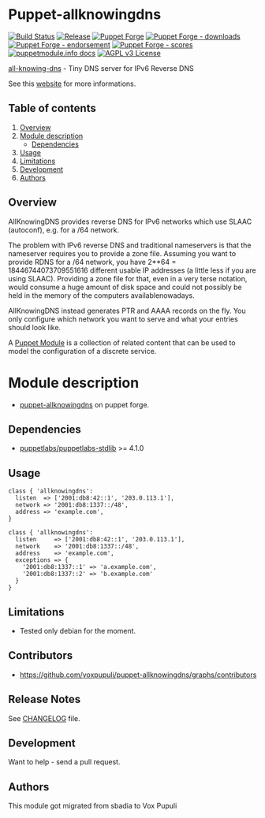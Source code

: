 # Puppet-allknowingdns

[![Build Status](https://github.com/voxpupuli/puppet-allknowingdns/workflows/CI/badge.svg)](https://github.com/voxpupuli/puppet-allknowingdns/actions?query=workflow%3ACI)
[![Release](https://github.com/voxpupuli/puppet-allknowingdns/actions/workflows/release.yml/badge.svg)](https://github.com/voxpupuli/puppet-allknowingdns/actions/workflows/release.yml)
[![Puppet Forge](https://img.shields.io/puppetforge/v/puppet/allknowingdns.svg)](https://forge.puppetlabs.com/puppet/allknowingdns)
[![Puppet Forge - downloads](https://img.shields.io/puppetforge/dt/puppet/allknowingdns.svg)](https://forge.puppetlabs.com/puppet/allknowingdns)
[![Puppet Forge - endorsement](https://img.shields.io/puppetforge/e/puppet/allknowingdns.svg)](https://forge.puppetlabs.com/puppet/allknowingdns)
[![Puppet Forge - scores](https://img.shields.io/puppetforge/f/puppet/allknowingdns.svg)](https://forge.puppetlabs.com/puppet/allknowingdns)
[![puppetmodule.info docs](http://www.puppetmodule.info/images/badge.png)](http://www.puppetmodule.info/m/puppet-allknowingdns)
[![AGPL v3 License](https://img.shields.io/github/license/voxpupuli/puppet-allknowingdns.svg)](LICENSE)

[all-knowing-dns](https://metacpan.org/release/AllKnowingDNS) - Tiny DNS server for IPv6 Reverse DNS

See this [website](http://all-knowing-dns.zekjur.net/) for more informations.

## Table of contents

1. [Overview](#overview)
2. [Module description](#module-description)
   * [Dependencies](#dependencies)
4. [Usage](#usage)
5. [Limitations](#limitations)
6. [Development](#development)
7. [Authors](#authors)

## Overview

AllKnowingDNS provides reverse DNS for IPv6 networks which use SLAAC (autoconf), e.g. for a /64 network.

The problem with IPv6 reverse DNS and traditional nameservers is that the nameserver requires you to provide a zone file. Assuming you want to provide RDNS for a /64 network, you have 2\*\*64 = 18446744073709551616 different usable IP addresses (a little less if you are using SLAAC). Providing a zone file for that, even in a very terse notation, would consume a huge amount of disk space and could not possibly be held in the memory of the computers availablenowadays.

AllKnowingDNS instead generates PTR and AAAA records on the fly. You only configure which network you want to serve and what your entries should look like.

A [Puppet Module](https://puppet.com/docs/puppet/latest/modules.html) is a collection of related content that can be used to model the configuration of a discrete service.

# Module description

- [puppet-allknowingdns](https://forge.puppet.com/modules/puppet/allknowingdns/) on puppet forge.

## Dependencies

- [puppetlabs/puppetlabs-stdlib](https://github.com/puppetlabs/puppetlabs-stdlib) >= 4.1.0

## Usage

```puppet
class { 'allknowingdns':
  listen  => ['2001:db8:42::1', '203.0.113.1'],
  network => '2001:db8:1337::/48',
  address => 'example.com',
}
```

```puppet
class { 'allknowingdns':
  listen     => ['2001:db8:42::1', '203.0.113.1'],
  network    => '2001:db8:1337::/48',
  address    => 'example.com',
  exceptions => {
    '2001:db8:1337::1' => 'a.example.com',
    '2001:db8:1337::2' => 'b.example.com'
  }
}
```

## Limitations

- Tested only debian for the moment.

## Contributors

* https://github.com/voxpupuli/puppet-allknowingdns/graphs/contributors

## Release Notes

See [CHANGELOG](https://github.com/voxpupuli/puppet-allknowingdns/blob/master/CHANGELOG.md) file.

## Development

Want to help - send a pull request.

## Authors

This module got migrated from sbadia to Vox Pupuli
